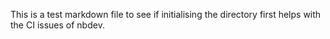This is a test markdown file to see if initialising the directory first helps with the CI issues of nbdev.

